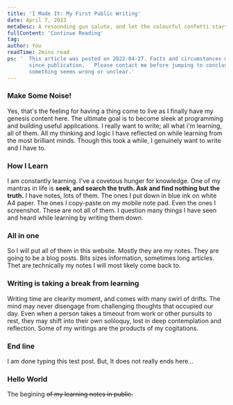 ```yaml
---
title: 'I Made It: My First Public Writing'
date: April 7, 2023
metaDesc: A resounding gun salute, and let the colourful confetti start to fall gently. So finally I have put my first blog post here.
fullContent: 'Continue Reading'
tag: 
author: You
readTime: 2mins read
ps: '  This article was posted on 2022-04-27. Facts and circumstances may have change 
       since publication.   Please contact me before jumping to conclusions if
       something seems wrong or unclear.'   
---
```

### Make Some Noise!
Yes, that's the feeling for having a thing come to live as I finally have my genesis content here. The ultimate goal is to become sleek at programming and building useful applications.   I really want to write; all what i'm learning, all of them. All my thinking and logic I have reflected on while learning from the most brilliant minds. Though this took a while, I genuinely want to write and I have to.
### How I Learn
I am constantly learning. I've a covetous hunger for knowledge. One of my mantras in life is **seek, and search the truth. Ask and find nothing but the truth.** I have notes, lots of them. The ones I put down in blue ink on white A4 paper. The ones I copy-paste on my mobile note pad. Even the ones I screenshot. These are not all of them. I question many things I have seen and heard while learning by writing them down. 
### All in one 
So I will put all of them in this website. Mostly they are my notes. They are going to be a blog posts. Bits sizes information, sometimes long articles. Thet are technically my notes I will most likely come back to.
### Writing is taking a break from learning 
Writing time are clearity moment, and comes with many swirl of drifts. The mind may never disengage from challenging thoughts that occupied our day. Even when a person takes a timeout from work or other pursuits to rest, they may shift into their own soliloquy, lost in deep contemplation and reflection. Some of my writings are the products of my cogitations.


### End line 
I am done typing this test post. But, It does not really ends here...

### Hello World
The begining ~~of my learning notes in public.~~
